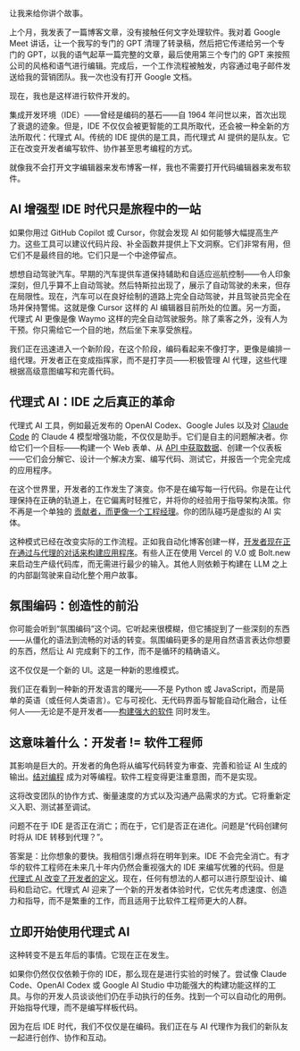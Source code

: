 让我来给你讲个故事。

上个月，我发表了一篇博客文章，没有接触任何文字处理软件。我对着 Google Meet 讲话，让一个我写的专门的 GPT 清理了转录稿，然后把它传递给另一个专门的 GPT，以我的语气起草一篇完整的文章，最后使用第三个专门的 GPT 来按照公司的风格和语气进行编辑。完成后，一个工作流程被触发，内容通过电子邮件发送给我的营销团队。我一次也没有打开 Google 文档。

现在，我也是这样进行软件开发的。

集成开发环境（IDE）——曾经是编码的基石——自 1964 年问世以来，首次出现了衰退的迹象。但是，IDE 不仅仅会被更智能的工具所取代，还会被一种全新的方法所取代：代理式 AI。传统的 IDE 提供的是工具，而代理式 AI 提供的是队友。它正在改变开发者编写软件、协作甚至思考编程的方式。

就像我不会打开文字编辑器来发布博客一样，我也不需要打开代码编辑器来发布软件。

## **AI 增强型 IDE 时代只是旅程中的一站**

如果你用过 GitHub Copilot 或 Cursor，你就会发现 AI 如何能够大幅提高生产力。这些工具可以建议代码片段、补全函数并提供上下文洞察。它们非常有用，但它们不是最终目的地。它们只是一个中途停留点。

想想自动驾驶汽车。早期的汽车提供车道保持辅助和自适应巡航控制——令人印象深刻，但几乎算不上自动驾驶。然后特斯拉出现了，展示了自动驾驶的未来，但存在局限性。现在，汽车可以在良好绘制的道路上完全自动驾驶，并且驾驶员完全在场并保持警惕。这就是像 Cursor 这样的 AI 编辑器目前所处的位置。另一方面，代理式 AI 更像是像 Waymo 这样的完全自动驾驶服务。除了乘客之外，没有人为干预。你只需给它一个目的地，然后坐下来享受旅程。

我们正在迅速进入一个新阶段，在这个阶段，编码看起来不像打字，更像是编排一组代理。开发者正在变成指挥家，而不是打字员——积极管理 AI 代理，这些代理根据高级意图编写和完善代码。

## **代理式 AI：IDE 之后真正的革命**

代理式 AI 工具，例如最近发布的 OpenAI Codex、Google Jules 以及对 [Claude Code](https://thenewstack.io/claude-opus-4-with-claude-code-a-developer-walkthrough/) 的 Claude 4 模型增强功能，不仅仅是助手。它们是自主的问题解决者。你给它们一个目标——构建一个 Web 表单、从 [API 中获取数据](https://thenewstack.io/graphql-vs-openapi-pros-and-cons-for-data-governance/)、创建一个仪表板——它们会分解它、设计一个解决方案、编写代码、测试它，并报告一个完全完成的应用程序。

在这个世界里，开发者的工作发生了演变。你不是在编写每一行代码。你是在让代理保持在正确的轨道上，在它偏离时轻推它，并将你的经验用于指导架构决策。你不再是一个单独的 [贡献者，而更像一个工程经理](https://thenewstack.io/its-time-to-start-preparing-apis-for-the-ai-agent-era/)。你的团队碰巧是虚拟的 AI 实体。

这种模式已经在改变实际的工作流程。正如我自动化博客创建一样，[开发者现在正在通过与代理的对话来构建应用程序](https://thenewstack.io/llama-stack-released-to-help-developers-build-agentic-apps/)。有些人正在使用 Vercel 的 V.0 或 Bolt.new 来启动生产级代码库，而无需进行最少的输入。其他人则依赖于构建在 LLM 之上的内部副驾驶来自动化整个用户故事。

## **氛围编码：创造性的前沿**

你可能会听到“氛围编码”这个词。它听起来很模糊，但它捕捉到了一些深刻的东西——从僵化的语法到流畅的对话的转变。氛围编码更多的是用自然语言表达你想要的东西，然后让 AI 完成剩下的工作，而不是循环的精确语义。

这不仅仅是一个新的 UI。这是一种新的思维模式。

我们正在看到一种新的开发语言的曙光——不是 Python 或 JavaScript，而是简单的英语（或任何人类语言）。它与可视化、无代码界面与智能自动化融合，让任何人——无论是不是开发者——[构建强大的软件](https://thenewstack.io/ai-coding-assistants-are-reshaping-engineering-not-replacing-engineers/) 同时发生。

## **这意味着什么：开发者 != 软件工程师**

其影响是巨大的。开发者的角色将从编写代码转变为审查、完善和验证 AI 生成的输出。[结对编程](https://thenewstack.io/engineers-must-become-agile-collaboration-ninjas/) 成为对等编程。软件工程变得更注重意图，而不是实现。

这将改变团队的协作方式、衡量速度的方式以及沟通产品需求的方式。它将重新定义入职、测试甚至调试。

问题不在于 IDE 是否正在消亡；而在于，它们是否正在进化。问题是“代码创建何时将从 IDE 转移到代理？”。

答案是：比你想象的要快。我相信引爆点将在明年到来。IDE 不会完全消亡。有才华的软件工程师在未来几十年内仍然会重视强大的 IDE 来编写优雅的代码。但是 [代理式 AI 改变了开发者的定义](https://thenewstack.io/how-ai-agents-will-change-the-web-for-users-and-developers/)。现在，任何有想法的人都可以进行原型设计、编码和启动它。代理式 AI 迎来了一个新的开发者体验时代，它优先考虑速度、创造力和指导，而不是繁重的工作，而且适用于比软件工程师更大的人群。

## **立即开始使用代理式 AI**

这种转变不是五年后的事情。它现在正在发生。

如果你仍然仅仅依赖于你的 IDE，那么现在是进行实验的时候了。尝试像 Claude Code、OpenAI Codex 或 Google AI Studio 中功能强大的构建功能这样的工具。与你的开发人员谈谈他们仍在手动执行的任务。找到一个可以自动化的用例。开始指导代理，而不是编写样板代码。

因为在后 IDE 时代，我们不仅仅是在编码。我们正在与 AI 代理作为我们的新队友一起进行创作、协作和互动。